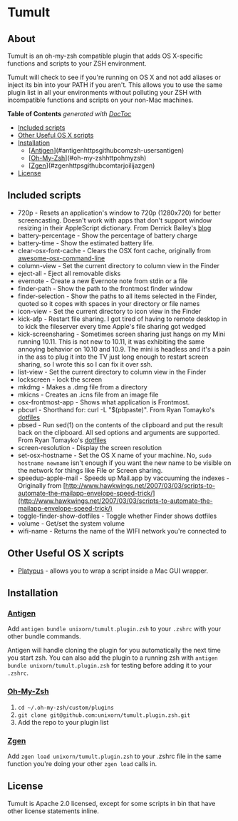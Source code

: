 # Tumult

## About

Tumult is an oh-my-zsh compatible plugin that adds OS X-specific functions and scripts to your ZSH environment.

Tumult will check to see if you're running on OS X and not add aliases or inject its bin into your PATH if you aren't. This allows you to use the same plugin list in all your environments without polluting your ZSH with incompatible functions and scripts on your non-Mac machines.

<!-- START doctoc generated TOC please keep comment here to allow auto update -->
<!-- DON'T EDIT THIS SECTION, INSTEAD RE-RUN doctoc TO UPDATE -->
**Table of Contents**  *generated with [DocToc](https://github.com/thlorenz/doctoc)*

- [Included scripts](#included-scripts)
- [Other Useful OS X scripts](#other-useful-os-x-scripts)
- [Installation](#installation)
  - [[Antigen](https://github.com/zsh-users/antigen)](#antigenhttpsgithubcomzsh-usersantigen)
  - [[Oh-My-Zsh](http://ohmyz.sh/)](#oh-my-zshhttpohmyzsh)
  - [[Zgen](https://github.com/tarjoilija/zgen)](#zgenhttpsgithubcomtarjoilijazgen)
- [License](#license)

<!-- END doctoc generated TOC please keep comment here to allow auto update -->

## Included scripts

* 720p - Resets an application's window to 720p (1280x720) for better screencasting. Doesn't work with apps that don't support window resizing in their AppleScript dictionary. From Derrick Bailey's [blog](http://lostechies.com/derickbailey/2012/09/08/screencasting-tip-resize-your-app-to-720p-1280x720-in-osx/)
* battery-percentage - Show the percentage of battery charge
* battery-time - Show the estimated battery life.
* clear-osx-font-cache - Clears the OSX font cache, originally from [awesome-osx-command-line](https://github.com/herrbischoff/awesome-osx-command-line/blob/master/functions.md#app-icons)
* column-view - Set the current directory to column view in the Finder
* eject-all - Eject all removable disks
* evernote - Create a new Evernote note from stdin or a file
* finder-path - Show the path to the frontmost finder window
* finder-selection - Show the paths to all items selected in the Finder, quoted so it copes with spaces in your directory or file names
* icon-view - Set the current directory to icon view in the Finder
* kick-afp - Restart file sharing. I got tired of having to remote desktop in to kick the fileserver every time Apple's file sharing got wedged
* kick-screensharing - Sometimes screen sharing just hangs on my Mini running 10.11. This is not new to 10.11, it was exhibiting the same annoying behavior on 10.10 and 10.9. The mini is headless and it's a pain in the ass to plug it into the TV just long enough to restart screen sharing, so I wrote this so I can fix it over ssh.
* list-view - Set the current directory to column view in the Finder
* lockscreen - lock the screen
* mkdmg - Makes a .dmg file from a directory
* mkicns - Creates an .icns file from an image file
* osx-frontmost-app - Shows what application is Frontmost.
* pbcurl - Shorthand for: curl -L <options> "$(pbpaste)". From Ryan Tomayko's [dotfiles](https://github.com/rtomayko/dotfiles)
* pbsed - Run sed(1) on the contents of the clipboard and put the result back on the clipboard. All sed options and arguments are supported. From Ryan Tomayko's [dotfiles](https://github.com/rtomayko/dotfiles)
* screen-resolution - Display the screen resolution
* set-osx-hostname - Set the OS X name of your machine. No, `sudo hostname newname` isn't enough if you want the new name to be visible on the network for things like File or Screen sharing.
* speedup-apple-mail - Speeds up Mail.app by vaccuuming the indexes - Originally from [http://www.hawkwings.net/2007/03/03/scripts-to-automate-the-mailapp-envelope-speed-trick/](http://www.hawkwings.net/2007/03/03/scripts-to-automate-the-mailapp-envelope-speed-trick/)
* toggle-finder-show-dotfiles - Toggle whether Finder shows dotfiles
* volume - Get/set the system volume
* wifi-name - Returns the name of the WIFI network you're connected to

## Other Useful OS X scripts

* [Platypus](https://github.com/sveinbjornt/Platypus) - allows you to wrap a script inside a Mac GUI wrapper.

## Installation

### [Antigen](https://github.com/zsh-users/antigen)

Add `antigen bundle unixorn/tumult.plugin.zsh` to your `.zshrc` with your other bundle commands.

Antigen will handle cloning the plugin for you automatically the next time you start zsh. You can also add the plugin to a running zsh with `antigen bundle unixorn/tumult.plugin.zsh` for testing before adding it to your `.zshrc`.

### [Oh-My-Zsh](http://ohmyz.sh/)

1. `cd ~/.oh-my-zsh/custom/plugins`
2. `git clone git@github.com:unixorn/tumult.plugin.zsh.git`
3. Add the repo to your plugin list

### [Zgen](https://github.com/tarjoilija/zgen)

Add `zgen load unixorn/tumult.plugin.zsh` to your .zshrc file in the same function you're doing your other `zgen load` calls in.

## License

Tumult is Apache 2.0 licensed, except for some scripts in bin that have other license statements inline.
